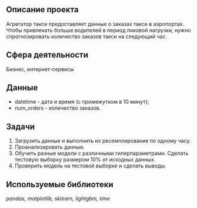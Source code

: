 ## Описание проекта
Агрегатор такси предоставляет данные о заказах такси в аэропортах. Чтобы привлекать больше водителей в период пиковой нагрузки, нужно спрогнозировать количество заказов такси на следующий час.

## Сфера деятельности
Бизнес, интернет-сервисы

## Данные
* datetime - дата и время (с промежутком в 10 минут);
* num_orders - количество заказов.

## Задачи
1. Загрузить данные и выполнить их ресемплирование по одному часу.
2. Проанализировать данные.
3. Обучить разные модели с различными гиперпараметрами. Сделать тестовую выборку размером 10% от исходных данных.
4. Проверить модель на тестовой выборке и сделать выводы.

## Используемые библиотеки
*pandas, matplotlib, sklearn, lightgbm, time*

